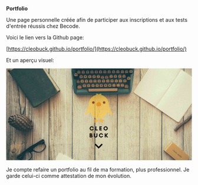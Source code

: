 **Portfolio**



Une page personnelle créée afin de participer aux inscriptions et aux tests d&#39;entrée réussis chez Becode.

Voici le lien vers la Github page:

[https://cleobuck.github.io/portfolio/](https://cleobuck.github.io/portfolio/)

Et un aperçu visuel:

![portfolio-screenshot](/portfolio.png "portfolio screenshot")











Je compte refaire un portfolio au fil de ma formation, plus professionnel. Je garde celui-ci comme attestation de mon évolution.
